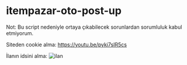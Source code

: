 # itempazar-oto-post-up

Not: Bu script nedeniyle ortaya çıkabilecek sorunlardan sorumluluk kabul etmiyorum.

Siteden cookie alma:
https://youtu.be/pyki7sIR5cs

İlanın idsini alma:
![ilan](https://github.com/Endylus/itempazar-oto-post-up/assets/122468378/fec20c37-9e1d-4073-a5ac-4d9e620d3894)
